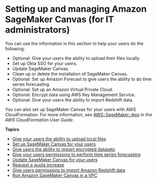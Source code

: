 # Setting up and managing Amazon SageMaker Canvas \(for IT administrators\)<a name="canvas-setting-up"></a>

You can use the information in this section to help your users do the following:
+ Optional: Give your users the ability to upload their files locally\.
+ Set up Okta SSO for your users\.
+ Update SageMaker Canvas\.
+ Clean up or delete the installation of SageMaker Canvas\.
+ Optional: Set up Amazon Forecast to give users the ability to do time series forecasting\.
+ Optional: Set up an Amazon Virtual Private Cloud\.
+ Optional: Encrypt data using AWS Key Management Service\.
+ Optional: Give your users the ability to import Redshift data\.

You can also set up SageMaker Canvas for your users with AWS CloudFormation\. For more information, see [AWS::SageMaker::App](https://docs.aws.amazon.com/AWSCloudFormation/latest/UserGuide/aws-resource-sagemaker-app.html) in the *AWS CloudFormation User Guide*\.

**Topics**
+ [Give your users the ability to upload local files](canvas-set-up-local-upload.md)
+ [Set up SageMaker Canvas for your users](setting-up-canvas-sso.md)
+ [Give users the ability to import encrypted datasets](canvas-kms.md)
+ [Give your users permissions to perform time series forecasting](canvas-set-up-forecast.md)
+ [Update SageMaker Canvas for your users](canvas-update.md)
+ [Request a quota increase](canvas-requesting-quota-increases.md)
+ [Give users permissions to import Amazon Redshift data](canvas-redshift-permissions.md)
+ [Run Amazon SageMaker Canvas in a VPC](canvas-vpc.md)